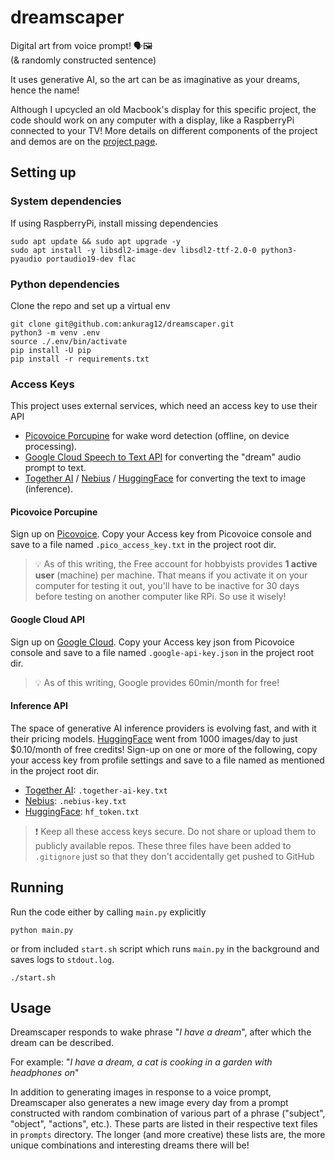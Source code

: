 # dreamscaper

Digital art from voice prompt! 🗣🖼️️  
(& randomly constructed sentence)

It uses generative AI, so the art can be as imaginative as your dreams, hence the name!

Although I upcycled an old Macbook's display for this specific project, the code should work on any computer with a
display, like a RaspberryPi connected to your TV!
More details on different components of the project and demos are on the [project page](https://ankurag12.github.io/dreamscaper/).

## Setting up

### System dependencies

If using RaspberryPi, install missing dependencies

```
sudo apt update && sudo apt upgrade -y
sudo apt install -y libsdl2-image-dev libsdl2-ttf-2.0-0 python3-pyaudio portaudio19-dev flac
```

### Python dependencies

Clone the repo and set up a virtual env

```commandline
git clone git@github.com:ankurag12/dreamscaper.git
python3 -m venv .env
source ./.env/bin/activate
pip install -U pip
pip install -r requirements.txt
```

### Access Keys

This project uses external services, which need an access key to use their API

- [Picovoice Porcupine](https://picovoice.ai/platform/porcupine/) for wake word detection (offline, on device processing).
- [Google Cloud Speech to Text API](https://cloud.google.com/speech-to-text/docs) for converting the "dream" audio
  prompt to text.
- [Together AI](https://docs.together.ai/docs/introduction) / [Nebius](https://studio.nebius.com/playground) / [HuggingFace](https://huggingface.co/join) for converting the text to image (inference).


#### Picovoice Porcupine

Sign up on [Picovoice](https://console.picovoice.ai/signup). Copy your Access key from Picovoice console and save to a
file
named `.pico_access_key.txt` in the project root dir.

> 💡 As of this writing, the Free account for hobbyists provides
> **1 active user** (machine) per machine. That means if you activate it on your computer for testing it out, you'll
> have to be inactive for 30 days before testing on another computer like RPi. So use it wisely!

#### Google Cloud API

Sign up on [Google Cloud](https://cloud.google.com). Copy your Access key json from Picovoice console and save to a file
named `.google-api-key.json` in the project root dir.
> 💡 As of this writing, Google provides 60min/month for free!

#### Inference API

The space of generative AI inference providers is evolving fast, and with it their pricing models. [HuggingFace](https://huggingface.co) went from 1000 images/day to just $0.10/month of free credits! Sign-up on one or more of the following, copy your access key from profile settings and save to a file named as mentioned in the project root dir.
- [Together AI](https://docs.together.ai/docs/introduction): `.together-ai-key.txt`
- [Nebius](https://studio.nebius.com/playground): `.nebius-key.txt`
- [HuggingFace](https://huggingface.co/join): `hf_token.txt`


> ❗ Keep all these access keys secure. Do not share or upload them to publicly available repos. These three files have been added to `.gitignore` just so that they don't accidentally get pushed to GitHub

## Running

Run the code either by calling `main.py` explicitly

```commandline
python main.py
```

or from included `start.sh` script which runs `main.py` in the background and saves logs to `stdout.log`.

```commandline
./start.sh
```

## Usage

Dreamscaper responds to wake phrase "_I have a dream_", after which the dream can be described.

For example: "_I have a dream, a cat is cooking in a garden with headphones on_"

In addition to generating images in response to a voice prompt, Dreamscaper also generates a new image every day from a
prompt constructed with random combination of various part of a phrase ("subject", "object", "actions", etc.). These
parts are listed in their respective text files in `prompts` directory. The longer (and more creative) these lists are, the more unique combinations and interesting dreams there will be!

